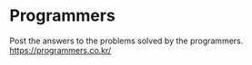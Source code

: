 # Programmers
Post the answers to the problems solved by the programmers.
https://programmers.co.kr/
